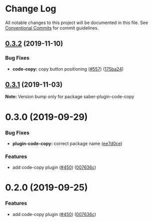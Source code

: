 # Change Log

All notable changes to this project will be documented in this file.
See [Conventional Commits](https://conventionalcommits.org) for commit guidelines.

## [0.3.2](https://github.com/saberland/saber/compare/saber-plugin-code-copy@0.3.1...saber-plugin-code-copy@0.3.2) (2019-11-10)

### Bug Fixes

- **code-copy:** copy button positioning ([#557](https://github.com/saberland/saber/issues/557)) ([175ba24](https://github.com/saberland/saber/commit/175ba24))

## [0.3.1](https://github.com/saberland/saber/compare/saber-plugin-code-copy@0.3.0...saber-plugin-code-copy@0.3.1) (2019-11-03)

**Note:** Version bump only for package saber-plugin-code-copy

# 0.3.0 (2019-09-29)

### Bug Fixes

- **plugin-code-copy:** correct package name ([ee7d0ce](https://github.com/saberland/saber/commit/ee7d0ce))

### Features

- add code-copy plugin ([#450](https://github.com/saberland/saber/issues/450)) ([007636c](https://github.com/saberland/saber/commit/007636c))

# 0.2.0 (2019-09-25)

### Features

- add code-copy plugin ([#450](https://github.com/saberland/saber/issues/450)) ([007636c](https://github.com/saberland/saber/commit/007636c))
